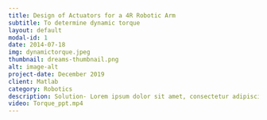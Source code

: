 ```yaml
---
title: Design of Actuators for a 4R Robotic Arm
subtitle: To determine dynamic torque
layout: default
modal-id: 1
date: 2014-07-18
img: dynamictorque.jpeg
thumbnail: dreams-thumbnail.png
alt: image-alt
project-date: December 2019
client: Matlab
category: Robotics
description: Solution- Lorem ipsum dolor sit amet, consectetur adipiscing elit. Donec leo erat, egestas sed mauris sit amet, rutrum dictum metus. Cras placerat libero vel consequat fringilla. Suspendisse id tincidunt velit, et scelerisque enim. Sed massa lacus, mattis quis nulla et, varius ultrices mi. Mauris suscipit leo eu metus laoreet fringilla. Mauris et magna blandit, finibus dui vitae, venenatis leo. Maecenas eget dignissim sapien, eu vehicula velit. Duis lacus mi, viverra lobortis est ac, sollicitudin semper velit. Donec quis sagittis est. Vestibulum euismod imperdiet lectus, in maximus nibh varius ut. Nam gravida magna volutpat, laoreet elit eget, viverra mi. Quisque eget pulvinar ligula, sed viverra dui. Cras vehicula leo sit amet nunc congue, luctus tristique mi feugiat. The dynamic torque analysis requires a much deeper understanding of the various robotics concepts such as forward and inverse kinematics, velocities and static forces, trajectory generation,  etc. This makes our desired results to be lot complicated if performed by hand. So, I used the MATLAB’s Robotic System Toolbox(RST) to perform this analysis. Result- The dynamic torques at each joint of the manipulator were determined using the MATLAB’s RST for the desired positions based upon the application. Lorem ipsum dolor sit amet, consectetur adipiscing elit. Donec leo erat, egestas sed mauris sit amet, rutrum dictum metus. Cras placerat libero vel consequat fringilla. Suspendisse id tincidunt velit, et scelerisque enim. Sed massa lacus, mattis quis nulla et, varius ultrices mi. Mauris suscipit leo eu metus laoreet fringilla. Mauris et magna blandit, finibus dui vitae, venenatis leo. Maecenas eget dignissim sapien, eu vehicula velit. Duis lacus mi, viverra lobortis est ac, sollicitudin semper velit. Donec quis sagittis est. Vestibulum euismod imperdiet lectus, in maximus nibh varius ut. Nam gravida magna volutpat, laoreet elit eget, viverra mi. Quisque eget pulvinar ligula, sed viverra dui. Cras vehicula leo sit amet nunc congue, luctus tristique mi feugiat. Lorem ipsum dolor sit amet, consectetur adipiscing elit. Donec leo erat, egestas sed mauris sit amet, rutrum dictum metus. Cras placerat libero vel consequat fringilla. Suspendisse id tincidunt velit, et scelerisque enim. Sed massa lacus, mattis quis nulla et, varius ultrices mi. Mauris suscipit leo eu metus laoreet fringilla. Mauris et magna blandit, finibus dui vitae, venenatis leo. Maecenas eget dignissim sapien, eu vehicula velit. Duis lacus mi, viverra lobortis est ac, sollicitudin semper velit. Donec quis sagittis est. Vestibulum euismod imperdiet lectus, in maximus nibh varius ut. Nam gravida magna volutpat, laoreet elit eget, viverra mi. Quisque eget pulvinar ligula, sed viverra dui. Cras vehicula leo sit amet nunc congue, luctus tristique mi feugiat. Lorem ipsum dolor sit amet, consectetur adipiscing elit. Donec leo erat, egestas sed mauris sit amet, rutrum dictum metus. Cras placerat libero vel consequat fringilla. Suspendisse id tincidunt velit, et scelerisque enim. Sed massa lacus, mattis quis nulla et, varius ultrices mi. Mauris suscipit leo eu metus laoreet fringilla. Mauris et magna blandit, finibus dui vitae, venenatis leo. Maecenas eget dignissim sapien, eu vehicula velit. Duis lacus mi, viverra lobortis est ac, sollicitudin semper velit. Donec quis sagittis est. Vestibulum euismod imperdiet lectus, in maximus nibh varius ut. Nam gravida magna volutpat, laoreet elit eget, viverra mi. Quisque eget pulvinar ligula, sed viverra dui. Cras vehicula leo sit amet nunc congue, luctus tristique mi feugiat. Lorem ipsum dolor sit amet, consectetur adipiscing elit. Donec leo erat, egestas sed mauris sit amet, rutrum dictum metus. Cras placerat libero vel consequat fringilla. Suspendisse id tincidunt velit, et scelerisque enim. Sed massa lacus, mattis quis nulla et, varius ultrices mi. Mauris suscipit leo eu metus laoreet fringilla. Mauris et magna blandit, finibus dui vitae, venenatis leo. Maecenas eget dignissim sapien, eu vehicula velit. Duis lacus mi, viverra lobortis est ac, sollicitudin semper velit. Donec quis sagittis est. Vestibulum euismod imperdiet lectus, in maximus nibh varius ut. Nam gravida magna volutpat, laoreet elit eget, viverra mi. Quisque eget pulvinar ligula, sed viverra dui. Cras vehicula leo sit amet nunc congue, luctus tristique mi feugiat.
video: Torque_ppt.mp4
---
```

